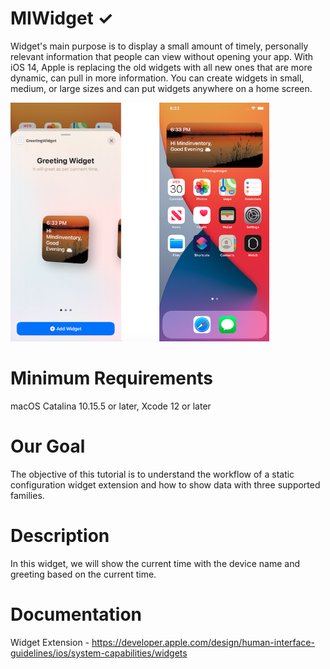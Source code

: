# MIWidget ✓

Widget's main purpose is to display a small amount of timely, personally relevant information that people can view without opening your app. With iOS 14, Apple is replacing the old widgets with all new ones that are more dynamic, can pull in more information. You can create widgets in small, medium, or large sizes and can put widgets anywhere on a home screen.

<img src="/Screenshot 2020-09-30 at 6.50.44 PM.png" width = "414">

# Minimum Requirements

macOS Catalina 10.15.5 or later, Xcode 12 or later

# Our Goal

The objective of this tutorial is to understand the workflow of a static configuration widget extension and how to show data with three supported families.

# Description 

In this widget, we will show the current time with the device name and greeting based on the current time. 

# Documentation 

Widget Extension - https://developer.apple.com/design/human-interface-guidelines/ios/system-capabilities/widgets

